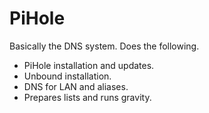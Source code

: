 # PiHole

Basically the DNS system. Does the following.

- PiHole installation and updates.
- Unbound installation.
- DNS for LAN and aliases.
- Prepares lists and runs gravity.
